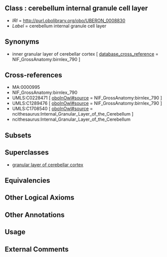 
## Class : cerebellum internal granule cell layer

 * *IRI* = http://purl.obolibrary.org/obo/UBERON_0008830
 * *Label* = cerebellum internal granule cell layer

## Synonyms

 * inner granular layer of cerebellar cortex [ [database_cross_reference](../../ef/oboInOwl#hasDbXref.md) = NIF_GrossAnatomy:birnlex_790 ]

## Cross-references

 * MA:0000995
 * NIF_GrossAnatomy:birnlex_790
 * UMLS:C0228471 [ [oboInOwl#source](../../ce/oboInOwl#source.md) = NIF_GrossAnatomy:birnlex_790 ]
 * UMLS:C1289476 [ [oboInOwl#source](../../ce/oboInOwl#source.md) = NIF_GrossAnatomy:birnlex_790 ]
 * UMLS:C1708540 [ [oboInOwl#source](../../ce/oboInOwl#source.md) = ncithesaurus:Internal_Granular_Layer_of_the_Cerebellum ]
 * ncithesaurus:Internal_Granular_Layer_of_the_Cerebellum

## Subsets


## Superclasses

 * [granular layer of cerebellar cortex](../../UBERON/56/UBERON_0002956.md)

## Equivalencies


## Other Logical Axioms


## Other Annotations


## Usage


## External Comments

